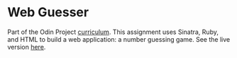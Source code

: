 # Web Guesser

Part of the Odin Project [curriculum](https://www.theodinproject.com/courses/ruby-on-rails). This assignment uses Sinatra, Ruby, and HTML to build a web application: a number guessing game. See the live version [here](https://serene-inlet-22710.herokuapp.com).
